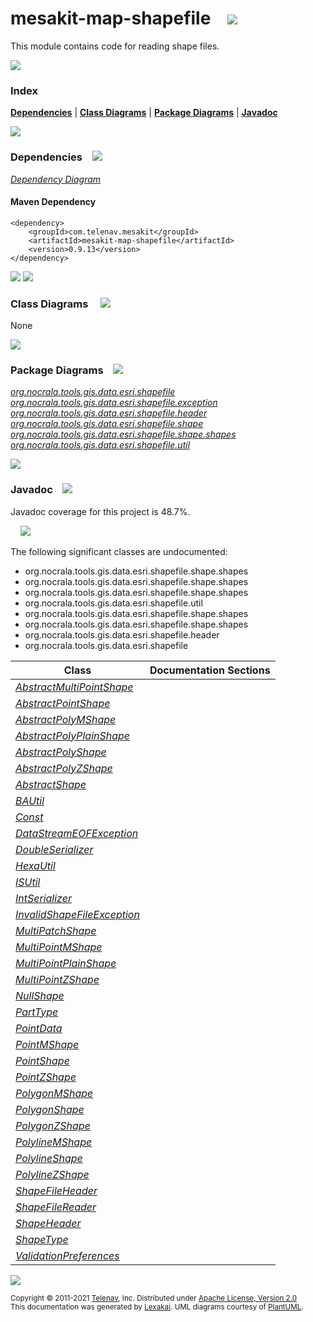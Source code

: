 [//]: # (start-user-text)



[//]: # (end-user-text)

# mesakit-map-shapefile &nbsp;&nbsp; <img src="https://telenav.github.io/telenav-assets/images/icons//gears-32.png" srcset="https://telenav.github.io/telenav-assets/images/icons//gears-32-2x.png 2x"/>

This module contains code for reading shape files.

<img src="https://telenav.github.io/telenav-assets/images/icons/horizontal-line-512.png" srcset="https://telenav.github.io/telenav-assets/images/separators/horizontal-line-512-2x.png 2x"/>

### Index



[**Dependencies**](#dependencies) | [**Class Diagrams**](#class-diagrams) | [**Package Diagrams**](#package-diagrams) | [**Javadoc**](#javadoc)

<img src="https://telenav.github.io/telenav-assets/images/icons/horizontal-line-512.png" srcset="https://telenav.github.io/telenav-assets/images/separators/horizontal-line-512-2x.png 2x"/>

### Dependencies <a name="dependencies"></a> &nbsp;&nbsp; <img src="https://telenav.github.io/telenav-assets/images/icons/dependencies-32.png" srcset="https://telenav.github.io/telenav-assets/images/icons/dependencies-32-2x.png 2x"/>

[*Dependency Diagram*](https://www.mesakit.org/0.9.13/lexakai/mesakit/mesakit-map/shapefile/documentation/diagrams/dependencies.svg)

#### Maven Dependency

    <dependency>
        <groupId>com.telenav.mesakit</groupId>
        <artifactId>mesakit-map-shapefile</artifactId>
        <version>0.9.13</version>
    </dependency>

<img src="https://telenav.github.io/telenav-assets/images/icons/horizontal-line-128.png" srcset="https://telenav.github.io/telenav-assets/images/separators/horizontal-line-128-2x.png 2x"/>

[//]: # (start-user-text)



[//]: # (end-user-text)

<img src="https://telenav.github.io/telenav-assets/images/icons/horizontal-line-128.png" srcset="https://telenav.github.io/telenav-assets/images/separators/horizontal-line-128-2x.png 2x"/>

### Class Diagrams <a name="class-diagrams"></a> &nbsp; &nbsp; <img src="https://telenav.github.io/telenav-assets/images/icons/diagram-40.png" srcset="https://telenav.github.io/telenav-assets/images/icons/diagram-40-2x.png 2x"/>

None

<img src="https://telenav.github.io/telenav-assets/images/icons/horizontal-line-128.png" srcset="https://telenav.github.io/telenav-assets/images/separators/horizontal-line-128-2x.png 2x"/>

### Package Diagrams <a name="package-diagrams"></a> &nbsp;&nbsp; <img src="https://telenav.github.io/telenav-assets/images/icons/box-32.png" srcset="https://telenav.github.io/telenav-assets/images/icons/box-32-2x.png 2x"/>

[*org.nocrala.tools.gis.data.esri.shapefile*](https://www.mesakit.org/0.9.13/lexakai/mesakit/mesakit-map/shapefile/documentation/diagrams/org.nocrala.tools.gis.data.esri.shapefile.svg)  
[*org.nocrala.tools.gis.data.esri.shapefile.exception*](https://www.mesakit.org/0.9.13/lexakai/mesakit/mesakit-map/shapefile/documentation/diagrams/org.nocrala.tools.gis.data.esri.shapefile.exception.svg)  
[*org.nocrala.tools.gis.data.esri.shapefile.header*](https://www.mesakit.org/0.9.13/lexakai/mesakit/mesakit-map/shapefile/documentation/diagrams/org.nocrala.tools.gis.data.esri.shapefile.header.svg)  
[*org.nocrala.tools.gis.data.esri.shapefile.shape*](https://www.mesakit.org/0.9.13/lexakai/mesakit/mesakit-map/shapefile/documentation/diagrams/org.nocrala.tools.gis.data.esri.shapefile.shape.svg)  
[*org.nocrala.tools.gis.data.esri.shapefile.shape.shapes*](https://www.mesakit.org/0.9.13/lexakai/mesakit/mesakit-map/shapefile/documentation/diagrams/org.nocrala.tools.gis.data.esri.shapefile.shape.shapes.svg)  
[*org.nocrala.tools.gis.data.esri.shapefile.util*](https://www.mesakit.org/0.9.13/lexakai/mesakit/mesakit-map/shapefile/documentation/diagrams/org.nocrala.tools.gis.data.esri.shapefile.util.svg)

<img src="https://telenav.github.io/telenav-assets/images/icons/horizontal-line-128.png" srcset="https://telenav.github.io/telenav-assets/images/separators/horizontal-line-128-2x.png 2x"/>

### Javadoc <a name="javadoc"></a> &nbsp;&nbsp; <img src="https://telenav.github.io/telenav-assets/images/icons/books-24.png" srcset="https://telenav.github.io/telenav-assets/images/icons/books-24-2x.png 2x"/>

Javadoc coverage for this project is 48.7%.  
  
&nbsp; &nbsp; <img src="https://telenav.github.io/telenav-assets/meter-50-96.png" srcset="https://telenav.github.io/telenav-assets/meter-50-96-2x.png 2x"/>


The following significant classes are undocumented:  

- org.nocrala.tools.gis.data.esri.shapefile.shape.shapes  
- org.nocrala.tools.gis.data.esri.shapefile.shape.shapes  
- org.nocrala.tools.gis.data.esri.shapefile.shape.shapes  
- org.nocrala.tools.gis.data.esri.shapefile.util  
- org.nocrala.tools.gis.data.esri.shapefile.shape.shapes  
- org.nocrala.tools.gis.data.esri.shapefile.shape.shapes  
- org.nocrala.tools.gis.data.esri.shapefile.header  
- org.nocrala.tools.gis.data.esri.shapefile

| Class | Documentation Sections |
|---|---|
| [*AbstractMultiPointShape*](https://www.mesakit.org/0.9.13/javadoc/mesakit/mesakit.map.shapefile///////////////////////////////////////////////////////////////////////////////.html) |  |  
| [*AbstractPointShape*](https://www.mesakit.org/0.9.13/javadoc/mesakit/mesakit.map.shapefile//////////////////////////////////////////////////////////////////////////.html) |  |  
| [*AbstractPolyMShape*](https://www.mesakit.org/0.9.13/javadoc/mesakit/mesakit.map.shapefile//////////////////////////////////////////////////////////////////////////.html) |  |  
| [*AbstractPolyPlainShape*](https://www.mesakit.org/0.9.13/javadoc/mesakit/mesakit.map.shapefile//////////////////////////////////////////////////////////////////////////////.html) |  |  
| [*AbstractPolyShape*](https://www.mesakit.org/0.9.13/javadoc/mesakit/mesakit.map.shapefile/////////////////////////////////////////////////////////////////////////.html) |  |  
| [*AbstractPolyZShape*](https://www.mesakit.org/0.9.13/javadoc/mesakit/mesakit.map.shapefile//////////////////////////////////////////////////////////////////////////.html) |  |  
| [*AbstractShape*](https://www.mesakit.org/0.9.13/javadoc/mesakit/mesakit.map.shapefile//////////////////////////////////////////////////////////////.html) |  |  
| [*BAUtil*](https://www.mesakit.org/0.9.13/javadoc/mesakit/mesakit.map.shapefile//////////////////////////////////////////////////////.html) |  |  
| [*Const*](https://www.mesakit.org/0.9.13/javadoc/mesakit/mesakit.map.shapefile//////////////////////////////////////////////////////.html) |  |  
| [*DataStreamEOFException*](https://www.mesakit.org/0.9.13/javadoc/mesakit/mesakit.map.shapefile///////////////////////////////////////////////////////////////////////////.html) |  |  
| [*DoubleSerializer*](https://www.mesakit.org/0.9.13/javadoc/mesakit/mesakit.map.shapefile////////////////////////////////////////////////////////////////.html) |  |  
| [*HexaUtil*](https://www.mesakit.org/0.9.13/javadoc/mesakit/mesakit.map.shapefile////////////////////////////////////////////////////////.html) |  |  
| [*ISUtil*](https://www.mesakit.org/0.9.13/javadoc/mesakit/mesakit.map.shapefile//////////////////////////////////////////////////////.html) |  |  
| [*IntSerializer*](https://www.mesakit.org/0.9.13/javadoc/mesakit/mesakit.map.shapefile/////////////////////////////////////////////////////////////.html) |  |  
| [*InvalidShapeFileException*](https://www.mesakit.org/0.9.13/javadoc/mesakit/mesakit.map.shapefile//////////////////////////////////////////////////////////////////////////////.html) |  |  
| [*MultiPatchShape*](https://www.mesakit.org/0.9.13/javadoc/mesakit/mesakit.map.shapefile///////////////////////////////////////////////////////////////////////.html) |  |  
| [*MultiPointMShape*](https://www.mesakit.org/0.9.13/javadoc/mesakit/mesakit.map.shapefile////////////////////////////////////////////////////////////////////////.html) |  |  
| [*MultiPointPlainShape*](https://www.mesakit.org/0.9.13/javadoc/mesakit/mesakit.map.shapefile////////////////////////////////////////////////////////////////////////////.html) |  |  
| [*MultiPointZShape*](https://www.mesakit.org/0.9.13/javadoc/mesakit/mesakit.map.shapefile////////////////////////////////////////////////////////////////////////.html) |  |  
| [*NullShape*](https://www.mesakit.org/0.9.13/javadoc/mesakit/mesakit.map.shapefile/////////////////////////////////////////////////////////////////.html) |  |  
| [*PartType*](https://www.mesakit.org/0.9.13/javadoc/mesakit/mesakit.map.shapefile/////////////////////////////////////////////////////////.html) |  |  
| [*PointData*](https://www.mesakit.org/0.9.13/javadoc/mesakit/mesakit.map.shapefile//////////////////////////////////////////////////////////.html) |  |  
| [*PointMShape*](https://www.mesakit.org/0.9.13/javadoc/mesakit/mesakit.map.shapefile///////////////////////////////////////////////////////////////////.html) |  |  
| [*PointShape*](https://www.mesakit.org/0.9.13/javadoc/mesakit/mesakit.map.shapefile//////////////////////////////////////////////////////////////////.html) |  |  
| [*PointZShape*](https://www.mesakit.org/0.9.13/javadoc/mesakit/mesakit.map.shapefile///////////////////////////////////////////////////////////////////.html) |  |  
| [*PolygonMShape*](https://www.mesakit.org/0.9.13/javadoc/mesakit/mesakit.map.shapefile/////////////////////////////////////////////////////////////////////.html) |  |  
| [*PolygonShape*](https://www.mesakit.org/0.9.13/javadoc/mesakit/mesakit.map.shapefile////////////////////////////////////////////////////////////////////.html) |  |  
| [*PolygonZShape*](https://www.mesakit.org/0.9.13/javadoc/mesakit/mesakit.map.shapefile/////////////////////////////////////////////////////////////////////.html) |  |  
| [*PolylineMShape*](https://www.mesakit.org/0.9.13/javadoc/mesakit/mesakit.map.shapefile//////////////////////////////////////////////////////////////////////.html) |  |  
| [*PolylineShape*](https://www.mesakit.org/0.9.13/javadoc/mesakit/mesakit.map.shapefile/////////////////////////////////////////////////////////////////////.html) |  |  
| [*PolylineZShape*](https://www.mesakit.org/0.9.13/javadoc/mesakit/mesakit.map.shapefile//////////////////////////////////////////////////////////////////////.html) |  |  
| [*ShapeFileHeader*](https://www.mesakit.org/0.9.13/javadoc/mesakit/mesakit.map.shapefile/////////////////////////////////////////////////////////////////.html) |  |  
| [*ShapeFileReader*](https://www.mesakit.org/0.9.13/javadoc/mesakit/mesakit.map.shapefile//////////////////////////////////////////////////////////.html) |  |  
| [*ShapeHeader*](https://www.mesakit.org/0.9.13/javadoc/mesakit/mesakit.map.shapefile////////////////////////////////////////////////////////////.html) |  |  
| [*ShapeType*](https://www.mesakit.org/0.9.13/javadoc/mesakit/mesakit.map.shapefile//////////////////////////////////////////////////////////.html) |  |  
| [*ValidationPreferences*](https://www.mesakit.org/0.9.13/javadoc/mesakit/mesakit.map.shapefile////////////////////////////////////////////////////////////////.html) |  |  

[//]: # (start-user-text)



[//]: # (end-user-text)

<img src="https://telenav.github.io/telenav-assets/images/icons/horizontal-line-512.png" srcset="https://telenav.github.io/telenav-assets/images/separators/horizontal-line-512-2x.png 2x"/>

<sub>Copyright &#169; 2011-2021 [Telenav](https://telenav.com), Inc. Distributed under [Apache License, Version 2.0](LICENSE)</sub>  
<sub>This documentation was generated by [Lexakai](https://lexakai.org). UML diagrams courtesy of [PlantUML](https://plantuml.com).</sub>
